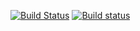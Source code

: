 [![Build Status](https://travis-ci.org/ILLLIGION/SplayTree-vs-BTree.svg?branch=master)](https://travis-ci.org/ILLLIGION/SplayTree-vs-BTree)
[![Build status](https://ci.appveyor.com/api/projects/status/qy2eutknf471kgr9?svg=true)](https://ci.appveyor.com/project/ILLLIGION/splaytree-vs-btree)
